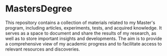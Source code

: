 # MastersDegree

This repository contains a collection of materials related to my Master's program, including articles, experiments, tests, and acquired knowledge. It serves as a space to document and share the results of my research, as well as to store important insights and developments. The aim is to provide a comprehensive view of my academic progress and to facilitate access to relevant resources and discoveries.

